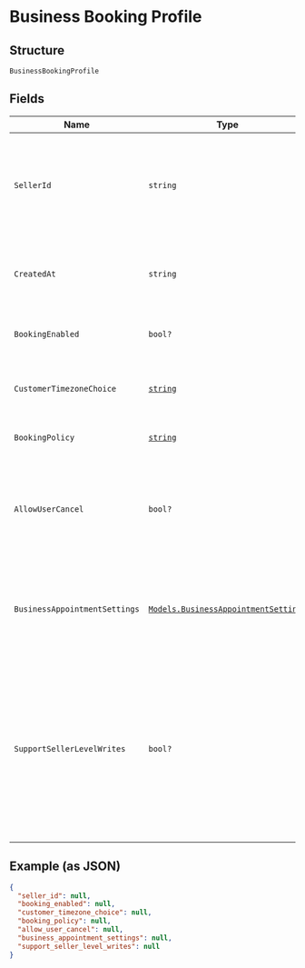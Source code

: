 
# Business Booking Profile

## Structure

`BusinessBookingProfile`

## Fields

| Name | Type | Tags | Description |
|  --- | --- | --- | --- |
| `SellerId` | `string` | Optional | The ID of the seller, obtainable using the Merchants API.<br>**Constraints**: *Maximum Length*: `32` |
| `CreatedAt` | `string` | Optional | The RFC 3339 timestamp specifying the booking's creation time. |
| `BookingEnabled` | `bool?` | Optional | Indicates whether the seller is open for booking. |
| `CustomerTimezoneChoice` | [`string`](../../doc/models/business-booking-profile-customer-timezone-choice.md) | Optional | Choices of customer-facing time zone used for bookings. |
| `BookingPolicy` | [`string`](../../doc/models/business-booking-profile-booking-policy.md) | Optional | Policies for accepting bookings. |
| `AllowUserCancel` | `bool?` | Optional | Indicates whether customers can cancel or reschedule their own bookings (`true`) or not (`false`). |
| `BusinessAppointmentSettings` | [`Models.BusinessAppointmentSettings`](../../doc/models/business-appointment-settings.md) | Optional | The service appointment settings, including where and how the service is provided. |
| `SupportSellerLevelWrites` | `bool?` | Optional | Indicates whether the seller's subscription to Square Appointments supports creating, updating or canceling an appointment through the API (`true`) or not (`false`) using seller permission. |

## Example (as JSON)

```json
{
  "seller_id": null,
  "booking_enabled": null,
  "customer_timezone_choice": null,
  "booking_policy": null,
  "allow_user_cancel": null,
  "business_appointment_settings": null,
  "support_seller_level_writes": null
}
```

